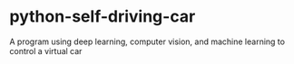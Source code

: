 # python-self-driving-car
A program using deep learning, computer vision, and machine learning to control a virtual car
